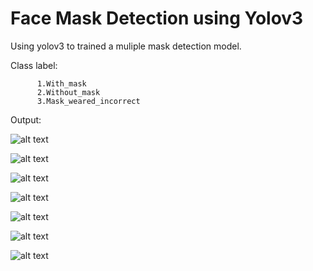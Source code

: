 # Face Mask Detection using Yolov3

Using yolov3 to trained a muliple mask detection model.

Class label:

          1.With_mask 
          2.Without_mask 
          3.Mask_weared_incorrect 


Output:

![alt text](https://github.com/rbsathish/Face_Mask_Detection/blob/master/Images/final_result_single.gif)

![alt text](https://github.com/rbsathish/Face_Mask_Detection/blob/master/Images/final_result_multiple_mask_detection.gif)

![alt text](https://github.com/rbsathish/Face_Mask_Detection/blob/master/Images/1.JPG)

![alt text](https://github.com/rbsathish/Face_Mask_Detection/blob/master/Images/3.JPG)

![alt text](https://github.com/rbsathish/Face_Mask_Detection/blob/master/Images/4.JPG)

![alt text](https://github.com/rbsathish/Face_Mask_Detection/blob/master/Images/2.JPG)

![alt text](https://github.com/rbsathish/Face_Mask_Detection/blob/master/Images/5.JPG)
